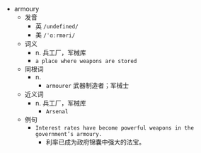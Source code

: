 - armoury
  - 发音
    - 英 `/undefined/`
    - 美 `/ˈɑːrməri/`
  - 词义
    - n. 兵工厂，军械库
    - `a place where weapons are stored`
  - 同根词
    - n.
      - `armourer` 武器制造者；军械士
  - 近义词
    - n. 兵工厂，军械库
      - `Arsenal`
  - 例句
    - `Interest rates have become powerful weapons in the government’s armoury.`
      - 利率已成为政府锦囊中强大的法宝。

